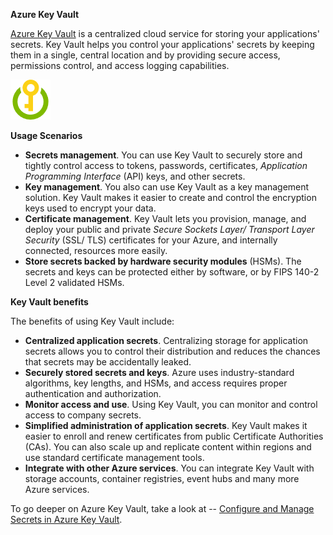 **Azure Key Vault** 

[Azure Key Vault](https://azure.microsoft.com/services/key-vault?azure-portal=true) is a centralized cloud service for storing your applications' secrets. Key Vault helps you control your applications' secrets by keeping them in a single, central location and by providing secure access, permissions control, and access logging capabilities.


![Key vault icon.](../media/iconkeyvault.png)

**Usage Scenarios**

+ **Secrets management**. You can use Key Vault to securely store and tightly control access to tokens, passwords, certificates, *Application Programming Interface* (API) keys, and other secrets.
+ **Key management**. You also can use Key Vault as a key management solution. Key Vault makes it easier to create and control the encryption keys used to encrypt your data.
+ **Certificate management**. Key Vault lets you provision, manage, and deploy your public and private *Secure Sockets Layer/ Transport Layer Security* (SSL/ TLS) certificates for your Azure, and internally connected, resources more easily.
+ **Store secrets backed by hardware security modules** (HSMs). The secrets and keys can be protected either by software, or by FIPS 140-2 Level 2 validated HSMs.


**Key Vault benefits**

The benefits of using Key Vault include:

+ **Centralized application secrets**. Centralizing storage for application secrets allows you to control their distribution and reduces the chances that secrets may be accidentally leaked.
+ **Securely stored secrets and keys**. Azure uses industry-standard algorithms, key lengths, and HSMs, and access requires proper authentication and authorization.
+ **Monitor access and use**. Using Key Vault, you can monitor and control access to company secrets.
+ **Simplified administration of application secrets**. Key Vault makes it easier to enroll and renew certificates from public Certificate Authorities (CAs). You can also scale up and replicate content within regions and use standard certificate management tools.
+ **Integrate with other Azure services**. You can integrate Key Vault with storage accounts, container registries, event hubs and many more Azure services.

To go deeper on Azure Key Vault, take a look at -- [Configure and Manage Secrets in Azure Key Vault](https://docs.microsoft.com/learn/modules/configure-and-manage-azure-key-vault?azure-portal=true).
